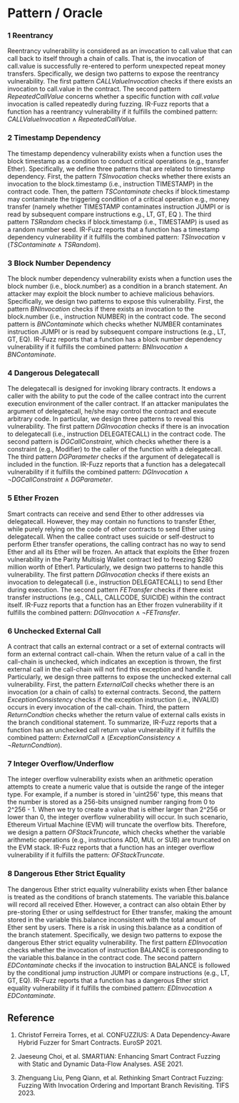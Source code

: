 # Pattern / Oracle

### 1 Reentrancy
Reentrancy vulnerability is considered as an invocation to call.value that can call back to itself through a chain of calls. That is, the invocation of call.value is successfully re-entered to perform unexpected repeat money transfers. Specifically, we design two patterns to expose the reentrancy vulnerability. The first pattern *CALLValueInvocation* checks if there exists an invocation to call.value in the contract. The second pattern *RepeatedCallValue* concerns whether a specific function with *call.value* invocation is called repeatedly during fuzzing. IR-Fuzz reports that a function has a reentrancy vulnerability if it fulfills the combined pattern: *CALLValueInvocation* ∧ *RepeatedCallValue*.


### 2 Timestamp Dependency
The timestamp dependency vulnerability exists when a function uses the block timestamp as a condition to conduct critical operations (e.g., transfer Ether). Specifically, we define three patterns that are related to timestamp dependency. First, the pattern *TSInvocation* checks whether there exists an invocation to the block.timestamp (i.e., instruction TIMESTAMP) in the contract code. Then, the pattern *TSContaminate* checks if block.timestamp may contaminate the triggering condition of a critical operation e.g., money transfer (namely whether TIMESTAMP contaminates instruction JUMPI or is read by subsequent compare instructions e.g., LT, GT, EQ ). The third pattern *TSRandom* checks if block.timestamp (i.e., TIMESTAMP) is used as a random number seed. IR-Fuzz reports that a function has a timestamp dependency vulnerability if it fulfills the combined pattern: *TSInvocation* ∨ (*TSContaminate* ∧ *TSRandom*).


### 3 Block Number Dependency
The block number dependency vulnerability exists when a function uses the block number (i.e., block.number) as a condition in a branch statement. An attacker may exploit the block number to achieve malicious behaviors. Specifically, we design two patterns to expose this vulnerability. First, the pattern *BNInvocatio*n checks if there exists an invocation to the block.number (i.e., instruction NUMBER) in the contract code. The second pattern is *BNContaminate* which checks whether NUMBER contaminates instruction JUMPI or is read by subsequent compare instructions (e.g., LT, GT, EQ). IR-Fuzz reports that a function has a block number dependency vulnerability if it fulfills the combined pattern: *BNInvocation* ∧ *BNContaminate*.


### 4 Dangerous Delegatecall
The delegatecall is designed for invoking library contracts. It endows a caller with the ability to put the code of the callee contract into the current execution environment of the caller contract. If an attacker manipulates the argument of delegatecall, he/she may control the contract and execute arbitrary code. In particular, we design three patterns to reveal this vulnerability. The first pattern *DGInvocation* checks if there is an invocation to delegatecall (i.e., instruction DELEGATECALL) in the contract code. The second pattern is *DGCallConstraint*, which checks whether there is a constraint (e.g., Modifier) to the caller of the function with a delegatecall. The third pattern *DGParameter* checks if the argument of delegatecall is included in the function. IR-Fuzz reports that a function has a delegatecall vulnerability if it fulfills the combined pattern: *DGInvocation* ∧ ¬*DGCallConstraint* ∧ *DGParameter*.


### 5 Ether Frozen
Smart contracts can receive and send Ether to other addresses via delegatecall. However, they may contain no functions to transfer Ether, while purely relying on the code of other contracts to send Ether using delegatecall. When the callee contract uses suicide or self-destruct to perform Ether transfer operations, the calling contract has no way to send Ether and all its Ether will be frozen. An attack that exploits the Ether frozen vulnerability in the Parity Multisig Wallet contract led to freezing $280 million worth of Ether1. Particularly, we design two patterns to handle this vulnerability. The first pattern *DGInvocation* checks if there exists an invocation to delegatecall (i.e., instruction DELEGATECALL) to send Ether during execution. The second pattern *FETransfer* checks if there exist transfer instructions (e.g., CALL, CALLCODE, SUICIDE) within the contract itself. IR-Fuzz reports that a function has an Ether frozen vulnerability if it fulfills the combined pattern: *DGInvocation* ∧ ¬*FETransfer*.


### 6 Unchecked External Call
A contract that calls an external contract or a set of external contracts will form an external contract call-chain. When the return value of a call in the call-chain is unchecked, which indicates an exception is thrown, the first external call in the call-chain will not find this exception and handle it. Particularly, we design three patterns to expose the unchecked external call vulnerability. First, the pattern *ExternalCall* checks whether there is an invocation (or a chain of calls) to external contracts. Second, the pattern *ExceptionConsistency* checks if the exception instruction (i.e., INVALID) occurs in every invocation of the call-chain. Third, the pattern *ReturnCondtion* checks whether the return value of external calls exists in the branch conditional statement. To summarize, IR-Fuzz reports that a function has an unchecked call return value vulnerability if it fulfills the combined pattern: *ExternalCall* ∧ (*ExceptionConsistency* ∧ ¬*ReturnCondtion*).


### 7 Integer Overflow/Underflow
The integer overflow vulnerability exists when an arithmetic operation attempts to create a numeric value that is outside the range of the integer type. For example, if a number is stored in 'uint256' type, this means that the number is stored as a 256-bits unsigned number ranging from 0 to 2^256 - 1. When we try to create a value that is either larger than 2^256 or lower than 0, the integer overflow vulnerability will occur. In such scenario, Ethereum Virtual Machine (EVM) will truncate the overflow bits. Therefore, we design a pattern *OFStackTruncate*, which checks whether the variable arithmetic operations (e.g., instructions ADD, MUL or SUB) are truncated on the EVM stack. IR-Fuzz reports that a function has an integer overflow vulnerability if it fulfills the pattern: *OFStackTruncate*.


### 8 Dangerous Ether Strict Equality
The dangerous Ether strict equality vulnerability exists when Ether balance is treated as the conditions of branch statements. The variable this.balance will record all received Ether. However, a contract can also obtain Ether by pre-storing Ether or using selfdestruct for Ether transfer, making the amount stored in the variable this.balance inconsistent with the total amount of Ether sent by users. There is a risk in using this.balance as a condition of the branch statement. Specifically, we design two patterns to expose the dangerous Ether strict equality vulnerability. The first pattern *EDInvocation* checks whether the invocation of instruction BALANCE is corresponding to the variable this.balance in the contract code. The second pattern *EDContaminate* checks if the invocation to instruction BALANCE is followed by the conditional jump instruction JUMPI or compare instructions (e.g., LT, GT, EQ). IR-Fuzz reports that a function has a dangerous Ether strict equality vulnerability if it fulfills the combined pattern: *EDInvocation* ∧ *EDContaminate*.



## Reference 
1. Christof Ferreira Torres, et al. CONFUZZIUS: A Data Dependency-Aware Hybrid Fuzzer for Smart Contracts. EuroSP 2021.

2. Jaeseung Choi, et al. SMARTIAN: Enhancing Smart Contract Fuzzing with Static and Dynamic Data-Flow Analyses. ASE 2021.

3. Zhenguang Liu, Peng Qiann, et al. Rethinking Smart Contract Fuzzing: Fuzzing With Invocation Ordering and Important Branch Revisiting. TIFS 2023.
